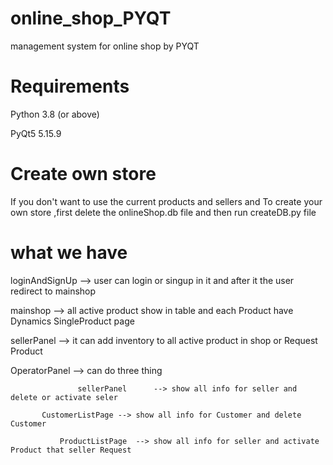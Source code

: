 # online_shop_PYQT
management system for online shop by PYQT

# Requirements
Python 3.8 (or above)

PyQt5 5.15.9

# Create own store
If you don't want to use the current products and sellers  and To create your  own store ,first delete the onlineShop.db file and then run createDB.py file

# what we have
loginAndSignUp --> user can login or singup in it and after it the user redirect to mainshop

mainshop       --> all active product show in table and each Product have Dynamics SingleProduct page

sellerPanel    --> it can add inventory to all active product in shop or Request Product

OperatorPanel  --> can do three thing 

                   sellerPanel      --> show all info for seller and delete or activate seler
		   
		   CustomerListPage --> show all info for Customer and delete Customer
       
	           ProductListPage  --> show all info for seller and activate Product that seller Request
